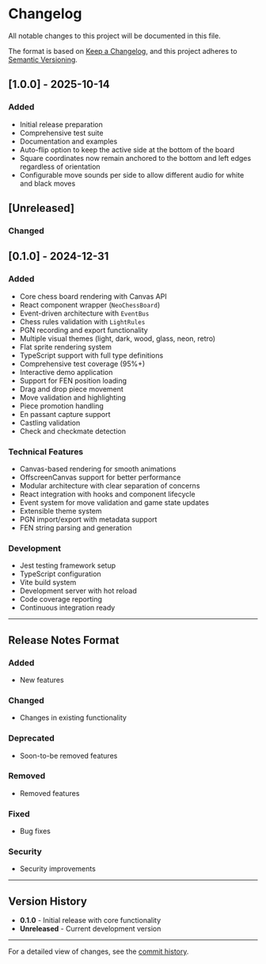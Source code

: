 # Changelog

All notable changes to this project will be documented in this file.

The format is based on [Keep a Changelog](https://keepachangelog.com/en/1.0.0/),
and this project adheres to [Semantic Versioning](https://semver.org/spec/v2.0.0.html).

## [1.0.0] - 2025-10-14

### Added

- Initial release preparation
- Comprehensive test suite
- Documentation and examples
- Auto-flip option to keep the active side at the bottom of the board
- Square coordinates now remain anchored to the bottom and left edges regardless of orientation
- Configurable move sounds per side to allow different audio for white and black moves

## [Unreleased]

### Changed

## [0.1.0] - 2024-12-31

### Added

- Core chess board rendering with Canvas API
- React component wrapper (`NeoChessBoard`)
- Event-driven architecture with `EventBus`
- Chess rules validation with `LightRules`
- PGN recording and export functionality
- Multiple visual themes (light, dark, wood, glass, neon, retro)
- Flat sprite rendering system
- TypeScript support with full type definitions
- Comprehensive test coverage (95%+)
- Interactive demo application
- Support for FEN position loading
- Drag and drop piece movement
- Move validation and highlighting
- Piece promotion handling
- En passant capture support
- Castling validation
- Check and checkmate detection

### Technical Features

- Canvas-based rendering for smooth animations
- OffscreenCanvas support for better performance
- Modular architecture with clear separation of concerns
- React integration with hooks and component lifecycle
- Event system for move validation and game state updates
- Extensible theme system
- PGN import/export with metadata support
- FEN string parsing and generation

### Development

- Jest testing framework setup
- TypeScript configuration
- Vite build system
- Development server with hot reload
- Code coverage reporting
- Continuous integration ready

---

## Release Notes Format

### Added

- New features

### Changed

- Changes in existing functionality

### Deprecated

- Soon-to-be removed features

### Removed

- Removed features

### Fixed

- Bug fixes

### Security

- Security improvements

---

## Version History

- **0.1.0** - Initial release with core functionality
- **Unreleased** - Current development version

---

For a detailed view of changes, see the [commit history](https://github.com/yourusername/neochessboard/commits/main).
